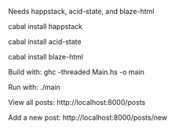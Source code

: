 Needs happstack, acid-state, and blaze-html

cabal install happstack

cabal install acid-state

cabal install blaze-html

Build with: ghc -threaded Main.hs -o main

Run with: ./main

View all posts: http://localhost:8000/posts

Add a new post: http://localhost:8000/posts/new 
